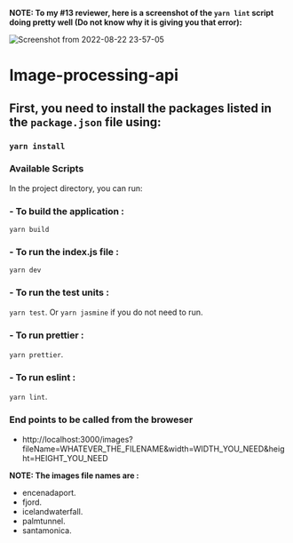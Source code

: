 **NOTE: To my #13 reviewer, here is a screenshot of the `yarn lint` script doing pretty well (Do not know why it is giving you that error):**

![Screenshot from 2022-08-22 23-57-05](https://user-images.githubusercontent.com/49316250/186026075-7104d5ef-8d88-40a5-8b14-557048e04b7e.png)

# Image-processing-api

## First, you need to install the packages listed in the `package.json` file using:

### `yarn install`


### Available Scripts
In the project directory, you can run:

### - To build the application :

 `yarn build`


### - To run the index.js file :  

`yarn dev`


### - To run the test units :

`yarn test`. Or `yarn jasmine` if you do not need to run.


### - To run prettier :

`yarn prettier`.


### - To run eslint :

`yarn lint`.

### End points to be called from the broweser
- http://localhost:3000/images?fileName=WHATEVER_THE_FILENAME&width=WIDTH_YOU_NEED&height=HEIGHT_YOU_NEED

**NOTE: The images file names are :**
- encenadaport.
- fjord.
- icelandwaterfall.
- palmtunnel.
- santamonica.
